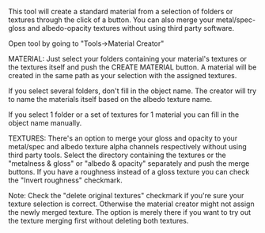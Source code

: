 This tool will create a standard material from a selection of folders or textures through the click of a button.
You can also merge your metal/spec-gloss and albedo-opacity textures without using third party software.

Open tool by going to "Tools->Material Creator"

MATERIAL:
Just select your folders containing your material's textures or the textures itself and push the CREATE MATERIAL button.
A material will be created in the same path as your selection with the assigned textures.

If you select several folders, don't fill in the object name. The creator will try to name the materials itself based on the albedo texture name.

If you select 1 folder or a set of textures for 1 material you can fill in the object name manually.

TEXTURES:
There's an option to merge your gloss and opacity to your metal/spec and albedo texture alpha channels respectively without using third party tools.
Select the directory containing the textures or the "metalness & gloss" or "albedo & opacity" separately and push the merge buttons.
If you have a roughness instead of a gloss texture you can check the "Invert roughness" checkmark.

Note: 
Check the "delete original textures" checkmark if you're sure your texture selection is correct.
Otherwise the material creator might not assign the newly merged texture.
The option is merely there if you want to try out the texture merging first without deleting both textures.
